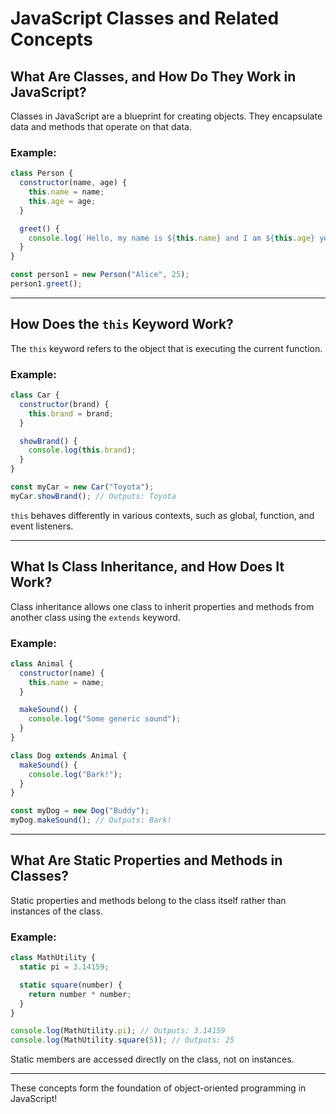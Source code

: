 # JavaScript Classes and Related Concepts

## What Are Classes, and How Do They Work in JavaScript?
Classes in JavaScript are a blueprint for creating objects. They encapsulate data and methods that operate on that data.

### Example:
```javascript
class Person {
  constructor(name, age) {
    this.name = name;
    this.age = age;
  }

  greet() {
    console.log(`Hello, my name is ${this.name} and I am ${this.age} years old.`);
  }
}

const person1 = new Person("Alice", 25);
person1.greet();
```

---

## How Does the `this` Keyword Work?
The `this` keyword refers to the object that is executing the current function.

### Example:
```javascript
class Car {
  constructor(brand) {
    this.brand = brand;
  }

  showBrand() {
    console.log(this.brand);
  }
}

const myCar = new Car("Toyota");
myCar.showBrand(); // Outputs: Toyota
```

`this` behaves differently in various contexts, such as global, function, and event listeners.

---

## What Is Class Inheritance, and How Does It Work?
Class inheritance allows one class to inherit properties and methods from another class using the `extends` keyword.

### Example:
```javascript
class Animal {
  constructor(name) {
    this.name = name;
  }

  makeSound() {
    console.log("Some generic sound");
  }
}

class Dog extends Animal {
  makeSound() {
    console.log("Bark!");
  }
}

const myDog = new Dog("Buddy");
myDog.makeSound(); // Outputs: Bark!
```

---

## What Are Static Properties and Methods in Classes?
Static properties and methods belong to the class itself rather than instances of the class.

### Example:
```javascript
class MathUtility {
  static pi = 3.14159;

  static square(number) {
    return number * number;
  }
}

console.log(MathUtility.pi); // Outputs: 3.14159
console.log(MathUtility.square(5)); // Outputs: 25
```

Static members are accessed directly on the class, not on instances.

---

These concepts form the foundation of object-oriented programming in JavaScript!
